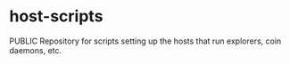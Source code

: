 # host-scripts
PUBLIC Repository for scripts setting up the hosts that run explorers, coin daemons, etc.
